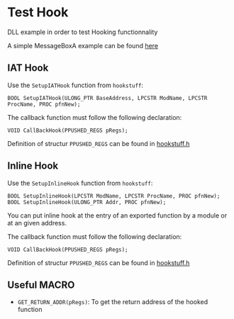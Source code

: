 # Test Hook

DLL example in order to test Hooking functionnality

A simple MessageBoxA example can be found [here][simple_32_64]

## IAT Hook

Use the `SetupIATHook` function from `hookstuff`:

    BOOL SetupIATHook(ULONG_PTR BaseAddress, LPCSTR ModName, LPCSTR ProcName, PROC pfnNew);

The callback function must follow the following declaration:

    VOID CallBackHook(PPUSHED_REGS pRegs);

Definition of structur `PPUSHED_REGS` can be found in [hookstuff.h][hookstuff_h]

## Inline Hook

Use the `SetupInlineHook` function from `hookstuff`:

    BOOL SetupInlineHook(LPCSTR ModName, LPCSTR ProcName, PROC pfnNew);
    BOOL SetupInlineHook(ULONG_PTR Addr, PROC pfnNew);

You can put inline hook at the entry of an exported function by a module or at an given address.

The callback function must follow the following declaration:

    VOID CallBackHook(PPUSHED_REGS pRegs);

Definition of structur `PPUSHED_REGS` can be found in [hookstuff.h][hookstuff_h]

## Useful MACRO

* `GET_RETURN_ADDR(pRegs)`: To get the return address of the hooked function

[simple_32_64]: https://github.com/w4kfu/misc/tree/master/simple_32_64
[hookstuff_h]: https://github.com/w4kfu/hacnpx/blob/master/Toolz/Injected/src/hookstuff.cpp
